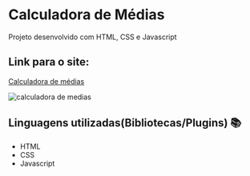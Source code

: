 # Calculadora de Médias
 Projeto desenvolvido com HTML, CSS e Javascript

## Link para o site: 
  [Calculadora de médias ](https://ewerton-projeto-calculadora-medias.vercel.app/)


![calculadora de medias](https://user-images.githubusercontent.com/80080887/225138811-15f91751-27b7-4ca3-b9cf-030e6f55edca.png)


## Linguagens utilizadas(Bibliotecas/Plugins) :books:

- HTML 
- CSS 
- Javascript
